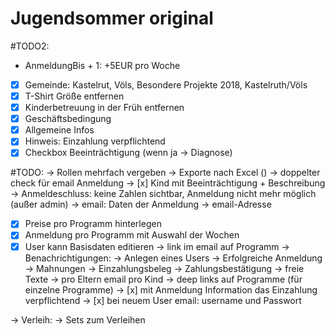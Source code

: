 # Jugendsommer original

#TODO2:
- AnmeldungBis + 1: +5EUR pro Woche
- [x] Gemeinde: Kastelrut, Völs, Besondere Projekte 2018, Kastelruth/Völs
- [x] T-Shirt Größe entfernen
- [x] Kinderbetreuung in der Früh entfernen
- [x] Geschäftsbedingung
- [x] Allgemeine Infos
- [x] Hinweis: Einzahlung verpflichtend
- [x] Checkbox Beeinträchtigung (wenn ja -> Diagnose)

#TODO:
-> Rollen mehrfach vergeben
-> Exporte nach Excel ()
-> doppelter check für email Anmeldung
-> [x] Kind mit Beeinträchtigung + Beschreibung
-> Anmeldeschluss: keine Zahlen sichtbar, Anmeldung nicht mehr möglich (außer admin)
-> email: Daten der Anmeldung -> email-Adresse
- [x] Preise pro Programm hinterlegen
- [x] Anmeldung pro Programm mit Auswahl der Wochen
- [x] User kann Basisdaten editieren
-> link im email auf Programm
-> Benachrichtigungen:
    -> Anlegen eines Users
    -> Erfolgreiche Anmeldung
    -> Mahnungen
    -> Einzahlungsbeleg
    -> Zahlungsbestätigung
    -> freie Texte
    -> pro Eltern email pro Kind
-> deep links auf Programme (für einzelne Programme)
-> [x] mit Anmeldung Information das Einzahlung verpflichtend
-> [x] bei neuem User email: username und Passwort

-> Verleih:
    -> Sets zum Verleihen
